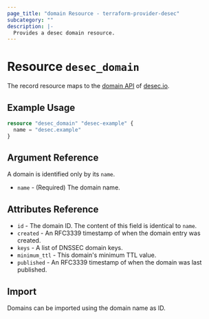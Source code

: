 ```yaml
---
page_title: "domain Resource - terraform-provider-desec"
subcategory: ""
description: |-
  Provides a desec domain resource.
---
```


# Resource `desec_domain`

The record resource maps to the [domain API](https://desec.readthedocs.io/en/latest/dns/domains.html)
of [desec.io](https://desec.io).

## Example Usage

```terraform
resource "desec_domain" "desec-example" {
  name = "desec.example"
}
```

## Argument Reference

A domain is identified only by its `name`.

- `name` - (Required) The domain name.

## Attributes Reference

- `id` - The domain ID. The content of this field is identical to `name`.
- `created` - An RFC3339 timestamp of when the domain entry was created.
- `keys` - A list of DNSSEC domain keys.
- `minimum_ttl` - This domain's minimum TTL value.
- `published` - An RFC3339 timestamp of when the domain was last published.

## Import

Domains can be imported using the domain name as ID.

